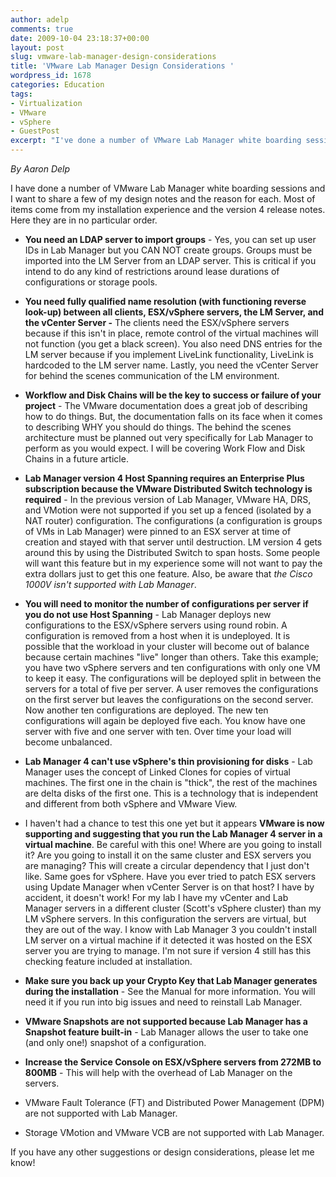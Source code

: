 ```yaml
---
author: adelp
comments: true
date: 2009-10-04 23:18:37+00:00
layout: post
slug: vmware-lab-manager-design-considerations
title: 'VMware Lab Manager Design Considerations '
wordpress_id: 1678
categories: Education
tags:
- Virtualization
- VMware
- vSphere
- GuestPost
excerpt: "I've done a number of VMware Lab Manager white boarding sessions, and I want to share a few of my design notes and the reason for each."
---
```


_By Aaron Delp_

I have done a number of VMware Lab Manager white boarding sessions and I want to share a few of my design notes and the reason for each. Most of items come from my installation experience and the version 4 release notes. Here they are in no particular order.

* **You need an LDAP server to import groups** - Yes, you can set up user IDs in Lab Manager but you CAN NOT create groups. Groups must be imported into the LM Server from an LDAP server. This is critical if you intend to do any kind of restrictions around lease durations of configurations or storage pools.

* **You need fully qualified name resolution (with functioning reverse look-up) between all clients, ESX/vSphere servers, the LM Server, and the vCenter Server -** The clients need the ESX/vSphere servers because if this isn't in place, remote control of the virtual machines will not function (you get a black screen). You also need DNS entries for the LM server because if you implement LiveLink functionality, LiveLink is hardcoded to the LM server name. Lastly, you need the vCenter Server for behind the scenes communication of the LM environment.

* **Workflow and Disk Chains will be the key to success or failure of your project** - The VMware documentation does a great job of describing how to do things. But, the documentation falls on its face when it comes to describing WHY you should do things. The behind the scenes architecture must be planned out very specifically for Lab Manager to perform as you would expect. I will be covering Work Flow and Disk Chains in a future article.

* **Lab Manager version 4 Host Spanning requires an Enterprise Plus subscription because the VMware Distributed Switch technology is required** - In the previous version of Lab Manager, VMware HA, DRS, and VMotion were not supported if you set up a fenced (isolated by a NAT router) configuration. The configurations (a configuration is groups of VMs in Lab Manager) were pinned to an ESX server at time of creation and stayed with that server until destruction. LM version 4 gets around this by using the Distributed Switch to span hosts. Some people will want this feature but in my experience some will not want to pay the extra dollars just to get this one feature. Also, be aware that _the Cisco 1000V isn't supported with Lab Manager_.

* **You will need to monitor the number of configurations per server if you do not use Host Spanning** - Lab Manager deploys new configurations to the ESX/vSphere servers using round robin. A configuration is removed from a host when it is undeployed. It is possible that the workload in your cluster will become out of balance because certain machines "live" longer than others. Take this example; you have two vSphere servers and ten configurations with only one VM to keep it easy. The configurations will be deployed split in between the servers for a total of five per server. A user removes the configurations on the first server but leaves the configurations on the second server. Now another ten configurations are deployed. The new ten configurations will again be deployed five each. You know have one server with five and one server with ten. Over time your load will become unbalanced.

* **Lab Manager 4 can't use vSphere's thin provisioning for disks** - Lab Manager uses the concept of Linked Clones for copies of virtual machines. The first one in the chain is "thick", the rest of the machines are delta disks of the first one. This is a technology that is independent and different from both vSphere and VMware View.

* I haven't had a chance to test this one yet but it appears **VMware is now supporting and suggesting that you run the Lab Manager 4 server in a virtual machine**. Be careful with this one! Where are you going to install it? Are you going to install it on the same cluster and ESX servers you are managing? This will create a circular dependency that I just don't like. Same goes for vSphere. Have you ever tried to patch ESX servers using Update Manager when vCenter Server is on that host? I have by accident, it doesn't work! For my lab I have my vCenter and Lab Manager servers in a different cluster (Scott's vSphere cluster) than my LM vSphere servers. In this configuration the servers are virtual, but they are out of the way. I know with Lab Manager 3 you couldn't install LM server on a virtual machine if it detected it was hosted on the ESX server you are trying to manage. I'm not sure if version 4 still has this checking feature included at installation.

* **Make sure you back up your Crypto Key that Lab Manager generates during the installation** - See the Manual for more information. You will need it if you run into big issues and need to reinstall Lab Manager.

* **VMware Snapshots are not supported because Lab Manager has a Snapshot feature built-in** - Lab Manager allows the user to take one (and only one!) snapshot of a configuration.

* **Increase the Service Console on ESX/vSphere servers from 272MB to 800MB** - This will help with the overhead of Lab Manager on the servers.

* VMware Fault Tolerance (FT) and Distributed Power Management (DPM) are not supported with Lab Manager.

* Storage VMotion and VMware VCB are not supported with Lab Manager.

If you have any other suggestions or design considerations, please let me know!
